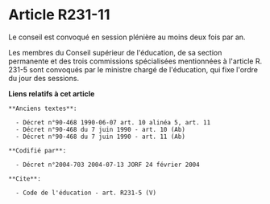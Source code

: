# Article R231-11

Le conseil est convoqué en session plénière au moins deux fois par an. 

Les membres du Conseil supérieur de l'éducation, de sa section permanente et des trois commissions spécialisées mentionnées à
l'article R. 231-5 sont convoqués par le ministre chargé de l'éducation, qui fixe l'ordre du jour des sessions.

**Liens relatifs à cet article**

	**Anciens textes**:

	  - Décret n°90-468 1990-06-07 art. 10 alinéa 5, art. 11
	  - Décret n°90-468 du 7 juin 1990 - art. 10 (Ab)
	  - Décret n°90-468 du 7 juin 1990 - art. 11 (Ab)

	**Codifié par**:

	  - Décret n°2004-703 2004-07-13 JORF 24 février 2004

	**Cite**:

	  - Code de l'éducation - art. R231-5 (V)
